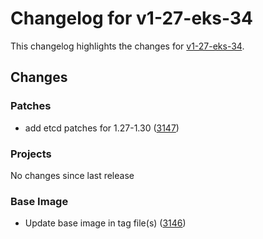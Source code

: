 # Changelog for v1-27-eks-34

This changelog highlights the changes for [v1-27-eks-34](https://github.com/aws/eks-distro/tree/v1-27-eks-34).

## Changes

### Patches
* add etcd patches for 1.27-1.30 ([3147](https://github.com/aws/eks-distro/pull/3147))

### Projects
No changes since last release

### Base Image
* Update base image in tag file(s) ([3146](https://github.com/aws/eks-distro/pull/3146))

